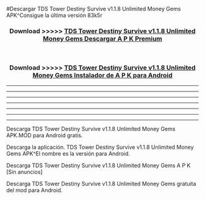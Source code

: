 #Descargar TDS Tower Destiny Survive v1.1.8 Unlimited Money Gems  APK^Consigue la última versión 83k5r



<div align="center">
<h3>Download >>>>> <a href="https://es-sites.web.app/?es= TDS Tower Destiny Survive v1.1.8 Unlimited Money Gems ">TDS Tower Destiny Survive v1.1.8 Unlimited Money Gems  Descargar A P K Premium</a></h3><br>

<h3>Download >>>>> <a href="https://es-sites.web.app/?es= TDS Tower Destiny Survive v1.1.8 Unlimited Money Gems ">TDS Tower Destiny Survive v1.1.8 Unlimited Money Gems  Instalador de A P K para Android</a></h3>
</div>


----------------------------------------------------------

----------------------------------------------------------

----------------------------------------------------------

----------------------------------------------------------

----------------------------------------------------------

----------------------------------------------------------

----------------------------------------------------------

Descarga TDS Tower Destiny Survive v1.1.8 Unlimited Money Gems  APK.MOD para Android gratis.

Descarga la aplicación. TDS Tower Destiny Survive v1.1.8 Unlimited Money Gems  APK^El nombre es la versión para Android.

Descarga TDS Tower Destiny Survive v1.1.8 Unlimited Money Gems  A P K [Sin anuncios]

Descarga TDS Tower Destiny Survive v1.1.8 Unlimited Money Gems  gratuita del mod para Android.



